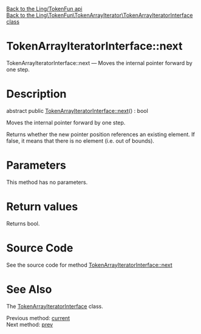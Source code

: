 [Back to the Ling/TokenFun api](https://github.com/lingtalfi/TokenFun/blob/master/doc/api/Ling/TokenFun.md)<br>
[Back to the Ling\TokenFun\TokenArrayIterator\TokenArrayIteratorInterface class](https://github.com/lingtalfi/TokenFun/blob/master/doc/api/Ling/TokenFun/TokenArrayIterator/TokenArrayIteratorInterface.md)


TokenArrayIteratorInterface::next
================



TokenArrayIteratorInterface::next — Moves the internal pointer forward by one step.




Description
================


abstract public [TokenArrayIteratorInterface::next](https://github.com/lingtalfi/TokenFun/blob/master/doc/api/Ling/TokenFun/TokenArrayIterator/TokenArrayIteratorInterface/next.md)() : bool




Moves the internal pointer forward by one step.

Returns whether the new pointer position references an existing element.
If false, it means that there is no element (i.e. out of bounds).




Parameters
================

This method has no parameters.


Return values
================

Returns bool.








Source Code
===========
See the source code for method [TokenArrayIteratorInterface::next](https://github.com/lingtalfi/TokenFun/blob/master/TokenArrayIterator/TokenArrayIteratorInterface.php#L34-L34)


See Also
================

The [TokenArrayIteratorInterface](https://github.com/lingtalfi/TokenFun/blob/master/doc/api/Ling/TokenFun/TokenArrayIterator/TokenArrayIteratorInterface.md) class.

Previous method: [current](https://github.com/lingtalfi/TokenFun/blob/master/doc/api/Ling/TokenFun/TokenArrayIterator/TokenArrayIteratorInterface/current.md)<br>Next method: [prev](https://github.com/lingtalfi/TokenFun/blob/master/doc/api/Ling/TokenFun/TokenArrayIterator/TokenArrayIteratorInterface/prev.md)<br>

